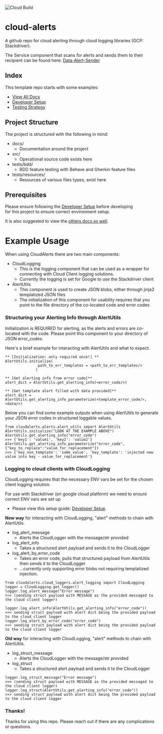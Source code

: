 ![Cloud Build](https://storage.googleapis.com/dp2-admin-badges/builds/cloudalerts/branches/master.svg)

# cloud-alerts

A github repo for cloud alerting through cloud logging libraries (GCP: Stackdriver).

The Service component that scans for alerts and sends them to their recipient can be found here:
[Data-Alert-Sender](https://github.com/mozilla-it/data-alert-sender)

## Index

This template repo starts with some examples:
* [View All Docs](./docs/)
* [Developer Setup](./docs/developer_setup.md)
* [Testing Strategy](./docs/testing_strategy.md)

## Project Structure

The project is structured with the following in mind:

- docs/
    - Documentation around the project
- src/
    - Operational source code exists here
- tests/bdd/
    - BDD feature testing with Behave and Gherkin feature files
- tests/resources/
    - Resources of various files types, exist here

## Prerequisites

Please ensure following the [Developer Setup](./docs/developer_setup.md) before developing \
for this project to ensure correct environment setup.

It is also suggested to view the [others docs as well](./docs/).

# Example Usage

When using CloudAlerts there are two main components:
- CloudLogging
    - This is the logging component that can be used as a wrapper for connecting with Cloud Client logging solutions.
    - Currently the logging is set for Google to use the Stackdriver client
- AlertUtils
    - This component is used to create JSON blobs, either through jinja2 templatized JSON files
    - The initialization of this component for usability requires that you point to the file directory of the co-located code and error codes

 ### Structuring your Alerting Info through AlertUtils

Initialization is REQUIRED for alerting, as the alerts and errors are co-located with the code.
Please point this component to your directory of JSON error_codes.

Here's a brief example for interacting with AlertUtils and what to expect.
```
** [Initialization: only required once!] **
AlertUtils.initialize(
               path_to_err_templates = <path_to_err_templates/>
              )

** [Get alerting info from error code]**
alert_dict = AlertUtils.get_alerting_info(<error_code/>)

** [Get template alert filled with data provided]**
alert_dict = AlertUtils.get_alerting_info_parameterize(<template_error_code/>, <data/>)
```

Below you can find some example outputs when using AlertUtils to generate your JSON error codes in structured loggable values.
```
from cloudalerts.alerts.alert_utils import AlertUtils
AlertUtils.initialize("LOOK AT THE EXAMPLE ABOVE")
AlertUtils.get_alerting_info("error_code")
>>> {'key1': 'value1', 'key2': 'value2'}
AlertUtils.get_alerting_info_parameterize("error_code",{"key_to_replace":"value_for_replacement"})
>>> {'key_non_template': 'same_value', 'key_template': 'injected new value into key - value_for_replacement'}
```

### Logging to cloud clients with CloudLogging
CloudLogging requires that the necessary ENV vars be set for the chosen client logging solution.

For use with Stackdriver (on google cloud platform) we need to ensure correct ENV vars are set up
- Please view this setup guide: [Developer Setup](./docs/developer_setup.md)

**New way** for interacting with CloudLogging, "alert" methods to chain with AlertUtils.
- log_alert_message
    - Alerts the CloudLogger with the message/str provided
- log_alert_info
    - Takes a structured alert payload and sends it to the CloudLogger
- log_alert_by_error_code
    - Takes an error code, pulls that structured payload from AlertUtils then sends it to the CloudLogger
    - ...currently only supporting error blobs not requiring templatized injection.
```
from cloudalerts.cloud_loggers.alert_logging import CloudLogging
logger = CloudLogging.get_logger()
logger.log_alert_message("Error message")
>>> (sending struct payload with MESSAGE as the provided messaged to the cloud client logger)

logger.log_alert_info(AlertUtils.get_alerting_info("error_code"))
>>> sending struct payload with alert dict being the provided payload to the cloud client logger
logger.log_alert_by_error_code("error_code")
>>> sending struct payload with alert dict being the provided payload to the cloud client logger
```

**Old way** for interacting with CloudLogging, "alert" methods to chain with AlertUtils.
- log_struct_message
    - Alerts the CloudLogger with the message/str provided
- log_struct
    - Takes a structured alert payload and sends it to the CloudLogger
```
logger.log_struct_message("Error message")
>>> (sending struct payload with MESSAGE as the provided messaged to the cloud client logger)
logger.log_struct(AlertUtils.get_alerting_info("error_code"))
>>> sending struct payload with alert dict being the provided payload to the cloud client logger
```

### Thanks!

Thanks for using this repo. Please reach out if there are any complications or questions.
